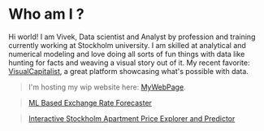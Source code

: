 # Who am I ?

Hi world! I am Vivek, Data scientist and Analyst by profession and training
currently working at Stockholm university. I am skilled at analytical and numerical modeling
and love doing all sorts of fun things with data like hunting for facts and weaving a visual story
out of it. My recent favorite: [VisualCapitalist](https://www.visualcapitalist.com/), a great platform
showcasing what's possible with data.

> I'm hosting my wip website here: [MyWebPage](https://vivch14.github.io/).

> [ML Based Exchange Rate Forecaster](https://github.com/VivCh14/forexmontior)

> [Interactive Stockholm Apartment Price Explorer and Predictor](https://sthlmapartments-app.herokuapp.com)



<!---
VivCh14/VivCh14 is a ✨ special ✨ repository because its `README.md` (this file) appears on your GitHub profile.
You can click the Preview link to take a look at your changes.
--->
